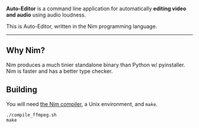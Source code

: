 **Auto-Editor** is a command line application for automatically **editing video and audio** using audio loudness.

This is Auto-Editor, written in the Nim programming language.

---

## Why Nim?
Nim produces a much tinier standalone binary than Python w/ pyinstaller. Nim is faster and has a better type checker.

## Building
You will need [the Nim compiler](https://nim-lang.org/), a Unix environment, and `make`.

```
./compile_ffmpeg.sh
make
```
